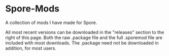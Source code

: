 # Spore-Mods

A collection of mods I have made for Spore.

All most recent versions can be downloaded in the "releases" section to the right of this page.
Both the raw .package file and the full .sporemod file are included with most downloads. The .package need not be downloaded in addition, for most users.
